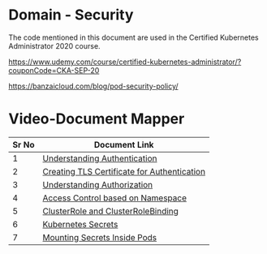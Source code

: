 # Domain - Security

The code mentioned in this document are used in the Certified Kubernetes Administrator 2020 course.

https://www.udemy.com/course/certified-kubernetes-administrator/?couponCode=CKA-SEP-20

https://banzaicloud.com/blog/pod-security-policy/



# Video-Document Mapper

| Sr No | Document Link |
| ------ | ------ |
| 1 | [Understanding Authentication][PlDa] |
| 2 | [Creating TLS Certificate for Authentication][PlDb] |
| 3 | [Understanding Authorization][PlDc]
| 4 | [Access Control based on Namespace][PlDd] |
| 5 | [ClusterRole and ClusterRoleBinding][PlDe] |
| 6 | [Kubernetes Secrets][PlDf] |
| 7 | [Mounting Secrets Inside Pods][PlDg] |




   [PlDa]: <https://github.com/zealvora/certified-kubernetes-administrator/blob/master/Domain%204%20-%20Security/authentication.md>
   [PlDb]: <https://github.com/zealvora/certified-kubernetes-administrator/blob/master/Domain%204%20-%20Security/certificate-steps.md>
   [PlDc]: <https://github.com/zealvora/certified-kubernetes-administrator/blob/master/Domain%204%20-%20Security/authorization.md>
  [PlDd]: <https://github.com/zealvora/certified-kubernetes-administrator/blob/master/Domain%204%20-%20Security/access-control-namespace.md>
[PlDe]: <https://github.com/zealvora/certified-kubernetes-administrator/blob/master/Domain%204%20-%20Security/cluster-role-binding.md>
   [PlDf]: <https://github.com/zealvora/certified-kubernetes-administrator/blob/master/Domain%204%20-%20Security/secret-data.md>
[PlDg]: <https://github.com/zealvora/certified-kubernetes-administrator/blob/master/Domain%204%20-%20Security/mounting-secrets.md>
